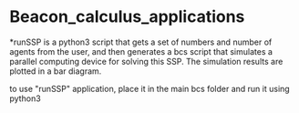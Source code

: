 # Beacon_calculus_applications

*runSSP is a python3 script that gets a set of numbers and number of agents from the user, and then generates a bcs script that simulates
a parallel computing device for solving this SSP. 
The simulation results are plotted in a bar diagram.

to use "runSSP" application, place it in the main bcs folder and run it using python3

